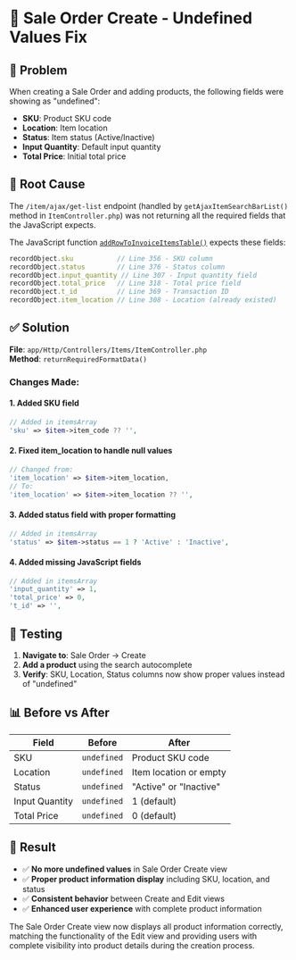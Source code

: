 # 🔧 Sale Order Create - Undefined Values Fix

## 🚨 **Problem**
When creating a Sale Order and adding products, the following fields were showing as "undefined":
- **SKU**: Product SKU code
- **Location**: Item location 
- **Status**: Item status (Active/Inactive)
- **Input Quantity**: Default input quantity
- **Total Price**: Initial total price

## 🎯 **Root Cause**
The `/item/ajax/get-list` endpoint (handled by `getAjaxItemSearchBarList()` method in `ItemController.php`) was not returning all the required fields that the JavaScript expects.

The JavaScript function [`addRowToInvoiceItemsTable()`](file://c:\xampp\htdocs\faster_system\public\custom\js\sale\sale-order.js#L277-L394) expects these fields:
```javascript
recordObject.sku           // Line 356 - SKU column
recordObject.status        // Line 376 - Status column  
recordObject.input_quantity // Line 307 - Input quantity field
recordObject.total_price   // Line 318 - Total price field
recordObject.t_id          // Line 369 - Transaction ID
recordObject.item_location // Line 308 - Location (already existed)
```

## ✅ **Solution**
**File**: `app/Http/Controllers/Items/ItemController.php`  
**Method**: `returnRequiredFormatData()`

### **Changes Made**:

#### 1. **Added SKU field**
```php
// Added in itemsArray
'sku' => $item->item_code ?? '',
```

#### 2. **Fixed item_location to handle null values**
```php
// Changed from:
'item_location' => $item->item_location,
// To:
'item_location' => $item->item_location ?? '',
```

#### 3. **Added status field with proper formatting**
```php
// Added in itemsArray
'status' => $item->status == 1 ? 'Active' : 'Inactive',
```

#### 4. **Added missing JavaScript fields**
```php
// Added in itemsArray
'input_quantity' => 1,
'total_price' => 0,
't_id' => '',
```

## 🧪 **Testing**
1. **Navigate to**: Sale Order → Create
2. **Add a product** using the search autocomplete
3. **Verify**: SKU, Location, Status columns now show proper values instead of "undefined"

## 📊 **Before vs After**

| Field | Before | After |
|-------|---------|-------|
| SKU | `undefined` | Product SKU code |
| Location | `undefined` | Item location or empty |
| Status | `undefined` | "Active" or "Inactive" |
| Input Quantity | `undefined` | 1 (default) |
| Total Price | `undefined` | 0 (default) |

## 🎉 **Result**
- ✅ **No more undefined values** in Sale Order Create view
- ✅ **Proper product information display** including SKU, location, and status
- ✅ **Consistent behavior** between Create and Edit views
- ✅ **Enhanced user experience** with complete product information

The Sale Order Create view now displays all product information correctly, matching the functionality of the Edit view and providing users with complete visibility into product details during the creation process.
